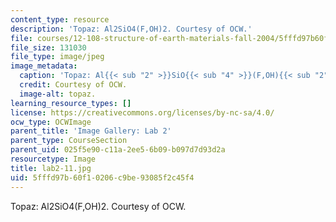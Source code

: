 ```yaml
---
content_type: resource
description: 'Topaz: Al2SiO4(F,OH)2. Courtesy of OCW.'
file: courses/12-108-structure-of-earth-materials-fall-2004/5fffd97b60f10206c9be93085f2c45f4_lab2-11.jpg
file_size: 131030
file_type: image/jpeg
image_metadata:
  caption: 'Topaz: Al{{< sub "2" >}}SiO{{< sub "4" >}}(F,OH){{< sub "2" >}}.'
  credit: Courtesy of OCW.
  image-alt: topaz.
learning_resource_types: []
license: https://creativecommons.org/licenses/by-nc-sa/4.0/
ocw_type: OCWImage
parent_title: 'Image Gallery: Lab 2'
parent_type: CourseSection
parent_uid: 025f5e90-c11a-2ee5-6b09-b097d7d93d2a
resourcetype: Image
title: lab2-11.jpg
uid: 5fffd97b-60f1-0206-c9be-93085f2c45f4
---
```

Topaz: Al2SiO4(F,OH)2. Courtesy of OCW.